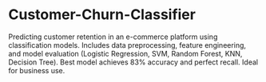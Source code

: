 # Customer-Churn-Classifier
Predicting customer retention in an e-commerce platform using classification models. Includes data preprocessing, feature engineering, and model evaluation (Logistic Regression, SVM, Random Forest, KNN, Decision Tree). Best model achieves 83% accuracy and perfect recall. Ideal for business use.
